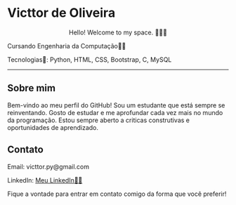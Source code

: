 <!DOCTYPE html>
<html>
<head>
</head>
<body>
  <div>
    <h1>Victtor de Oliveira</h1>
    <p><center>Hello! Welcome to my space. 👨‍🚀🌱</center></p>
    <p>Cursando Engenharia da Computação👨‍💻</p>
    <p>Tecnologias🤖: Python, HTML, CSS, Bootstrap, C, MySQL</p>
    <hr>
    <h2>Sobre mim</h2>
    <p>Bem-vindo ao meu perfil do GitHub! Sou um estudante que está sempre se reinventando. Gosto de estudar e me aprofundar cada vez mais no mundo da programação. Estou sempre aberto a criticas construtivas e oportunidades de aprendizado. </p>
    <h2>Contato</h2>
    <p>Email: victtor.py@gmail.com</p>
    <p>LinkedIn: <a href="https://www.linkedin.com/in/victtor-oliveira-897a991a4/">Meu LinkedIn👨‍💻</a></p>
    <p>Fique a vontade para entrar em contato comigo da forma que você preferir! </p>
  </div>
</body>
</html>
